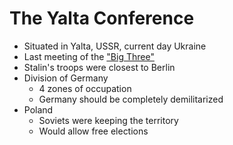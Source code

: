 # The Yalta Conference
- Situated in Yalta, USSR, current day Ukraine
- Last meeting of the ["Big Three"](../entities/allies.md)
- Stalin's troops were closest to Berlin
- Division of Germany
    - 4 zones of occupation
    - Germany should be completely demilitarized
- Poland
    - Soviets were keeping the territory
    - Would allow free elections
